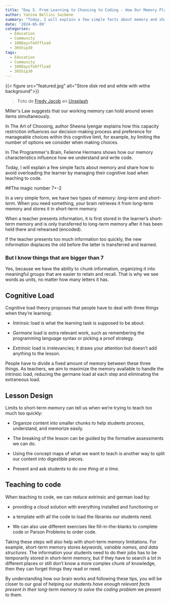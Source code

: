```yaml
---
title: "Day 5. From Learning to Choosing to Coding - How Our Memory Plays a Central Role"
author: Yanina Bellini Saibene
summary: "Today, I will explain a few simple facts about memory and share how to avoid overloading the learner by managing their cognitive load when teaching to code."
date: '2024-05-09'
categories:
  - Education
  - Community
  - 100DaysToOffload
  - 30Ship30
tags:
  - Education
  - Community
  - 100DaysToOffload
  - 30Ship30
---
```


{{< figure src="featured.jpg" alt="Store disk red and white with withe background">}}

> Foto de <a href="https://unsplash.com/es/@thefredyjacob?utm_content=creditCopyText&utm_medium=referral&utm_source=unsplash">Fredy Jacob</a> en <a href="https://unsplash.com/es/fotos/disquete-rojo-y-blanco-sobre-superficie-blanca-t0SlmanfFcg?utm_content=creditCopyText&utm_medium=referral&utm_source=unsplash">Unsplash</a>
  

Miller's Law suggests that our working memory can hold around seven items simultaneously.

In The Art of Choosing, author Sheena Iyengar explains how this capacity restriction influences our decision-making process and preference for manageable choices within this cognitive limit, for example, by limiting the number of options we consider when making choices.

In The Programmer's Brain, Felienne Hermans shows how our memory characteristics influence how we understand and write code.

Today, I will explain a few simple facts about memory and share how to avoid overloading the learner by managing their cognitive load when teaching to code.

##The magic number 7+-2

In a very simple form, we have two types of memory: _long-term_ and _short-term_.  When you need something, your brain retrieves it from long-term memory and stores it in short-term memory.

When a teacher presents information, it is first stored in the learner’s short-term memory and is only transferred to long-term memory after it has been held there and rehearsed (encoded).

If the teacher presents too much information too quickly, the new information displaces the old before the latter is transferred and learned.

### But I know things that are bigger than 7

Yes, because we have the ability to chunk information, organizing it into meaningful groups that are easier to retain and recall. That is why we see words as units, no matter how many letters it has.

## Cognitive Load

Cognitive load theory proposes that people have to deal with three things when they’re learning:

* _Intrinsic_ load is what the learning task is supposed to be about.

* _Germane_ load is extra relevant work, such as remembering the programming language syntax or picking a proof strategy.

* _Extrinsic_ load is irrelevancies; it draws your attention but doesn’t add anything to the lesson.

People have to divide a fixed amount of memory between these three things. As teachers, we aim to maximize the memory available to handle the intrinsic load, reducing the germane load at each step and eliminating the extraneous load.

## Lesson Design

Limits to short-term memory can tell us when we’re trying to teach too much too quickly:

* Organize content into smaller chunks to help students process, understand, and memorize easily.

* The breaking of the lesson can be guided by the formative assessments we can do.

* Using the concept maps of what we want to teach is another way to split our content into digestible pieces.

* Present and ask students to do _one thing at a time_.

## Teaching to code

When teaching to code, we can reduce extrinsic and german load by:

* providing a cloud solution with everything installed and functioning or

* a template with all the code to load the libraries our students need.

* We can also use different exercises like fill-in-the-blanks to complete code or Parson Problems to order code.

Taking these steps will also help with short-term memory limitations. For example, short-term memory stores _keywords, variable names, and data structures_. The information your students need to do their jobs has to be temporarily stored in short-term memory, but if they have to search a lot in different places or still don’t know a more complex chunk of knowledge, then they can forget things they read or need.

By understanding how our brain works and following these tips, you will be closer to our goal of helping our students _have enough relevant facts present in their long-term memory to solve the coding problem_ we present to them.